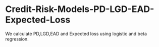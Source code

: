 # Credit-Risk-Models-PD-LGD-EAD-Expected-Loss
We calculate PD,LGD,EAD and Expected loss using logistic and beta regression. 
